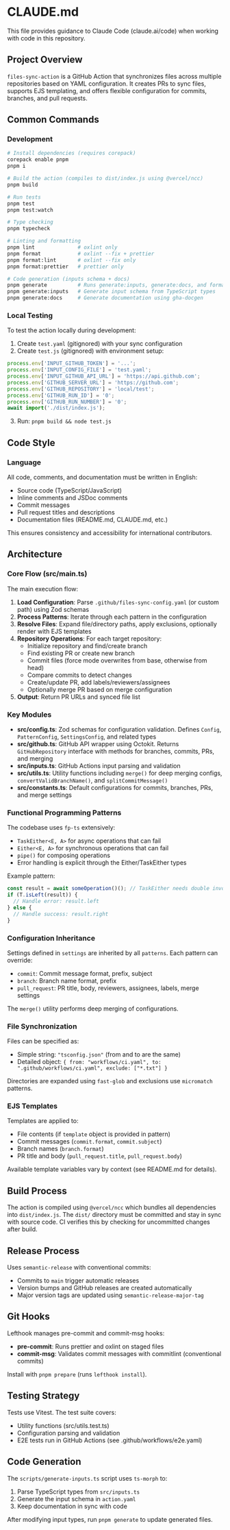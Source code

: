 # CLAUDE.md

This file provides guidance to Claude Code (claude.ai/code) when working with code in this repository.

## Project Overview

`files-sync-action` is a GitHub Action that synchronizes files across multiple repositories based on YAML configuration. It creates PRs to sync files, supports EJS templating, and offers flexible configuration for commits, branches, and pull requests.

## Common Commands

### Development

```bash
# Install dependencies (requires corepack)
corepack enable pnpm
pnpm i

# Build the action (compiles to dist/index.js using @vercel/ncc)
pnpm build

# Run tests
pnpm test
pnpm test:watch

# Type checking
pnpm typecheck

# Linting and formatting
pnpm lint              # oxlint only
pnpm format            # oxlint --fix + prettier
pnpm format:lint       # oxlint --fix only
pnpm format:prettier   # prettier only

# Code generation (inputs schema + docs)
pnpm generate          # Runs generate:inputs, generate:docs, and format
pnpm generate:inputs   # Generate input schema from TypeScript types
pnpm generate:docs     # Generate documentation using gha-docgen
```

### Local Testing

To test the action locally during development:

1. Create `test.yaml` (gitignored) with your sync configuration
2. Create `test.js` (gitignored) with environment setup:

```javascript
process.env['INPUT_GITHUB_TOKEN'] = '...';
process.env['INPUT_CONFIG_FILE'] = 'test.yaml';
process.env['INPUT_GITHUB_API_URL'] = 'https://api.github.com';
process.env['GITHUB_SERVER_URL'] = 'https://github.com';
process.env['GITHUB_REPOSITORY'] = 'local/test';
process.env['GITHUB_RUN_ID'] = '0';
process.env['GITHUB_RUN_NUMBER'] = '0';
await import('./dist/index.js');
```

3. Run: `pnpm build && node test.js`

## Code Style

### Language

All code, comments, and documentation must be written in English:

- Source code (TypeScript/JavaScript)
- Inline comments and JSDoc comments
- Commit messages
- Pull request titles and descriptions
- Documentation files (README.md, CLAUDE.md, etc.)

This ensures consistency and accessibility for international contributors.

## Architecture

### Core Flow (src/main.ts)

The main execution flow:

1. **Load Configuration**: Parse `.github/files-sync-config.yaml` (or custom path) using Zod schemas
2. **Process Patterns**: Iterate through each pattern in the configuration
3. **Resolve Files**: Expand file/directory paths, apply exclusions, optionally render with EJS templates
4. **Repository Operations**: For each target repository:
   - Initialize repository and find/create branch
   - Find existing PR or create new branch
   - Commit files (force mode overwrites from base, otherwise from head)
   - Compare commits to detect changes
   - Create/update PR, add labels/reviewers/assignees
   - Optionally merge PR based on merge configuration
5. **Output**: Return PR URLs and synced file list

### Key Modules

- **src/config.ts**: Zod schemas for configuration validation. Defines `Config`, `PatternConfig`, `SettingsConfig`, and related types
- **src/github.ts**: GitHub API wrapper using Octokit. Returns `GitHubRepository` interface with methods for branches, commits, PRs, and merging
- **src/inputs.ts**: GitHub Actions input parsing and validation
- **src/utils.ts**: Utility functions including `merge()` for deep merging configs, `convertValidBranchName()`, and `splitCommitMessage()`
- **src/constants.ts**: Default configurations for commits, branches, PRs, and merge settings

### Functional Programming Patterns

The codebase uses `fp-ts` extensively:

- `TaskEither<E, A>` for async operations that can fail
- `Either<E, A>` for synchronous operations that can fail
- `pipe()` for composing operations
- Error handling is explicit through the Either/TaskEither types

Example pattern:

```typescript
const result = await someOperation()(); // TaskEither needs double invocation
if (T.isLeft(result)) {
  // Handle error: result.left
} else {
  // Handle success: result.right
}
```

### Configuration Inheritance

Settings defined in `settings` are inherited by all `patterns`. Each pattern can override:

- `commit`: Commit message format, prefix, subject
- `branch`: Branch name format, prefix
- `pull_request`: PR title, body, reviewers, assignees, labels, merge settings

The `merge()` utility performs deep merging of configurations.

### File Synchronization

Files can be specified as:

- Simple string: `"tsconfig.json"` (from and to are the same)
- Detailed object: `{ from: "workflows/ci.yaml", to: ".github/workflows/ci.yaml", exclude: ["*.txt"] }`

Directories are expanded using `fast-glob` and exclusions use `micromatch` patterns.

### EJS Templates

Templates are applied to:

- File contents (if `template` object is provided in pattern)
- Commit messages (`commit.format`, `commit.subject`)
- Branch names (`branch.format`)
- PR title and body (`pull_request.title`, `pull_request.body`)

Available template variables vary by context (see README.md for details).

## Build Process

The action is compiled using `@vercel/ncc` which bundles all dependencies into `dist/index.js`. The `dist/` directory must be committed and stay in sync with source code. CI verifies this by checking for uncommitted changes after build.

## Release Process

Uses `semantic-release` with conventional commits:

- Commits to `main` trigger automatic releases
- Version bumps and GitHub releases are created automatically
- Major version tags are updated using `semantic-release-major-tag`

## Git Hooks

Lefthook manages pre-commit and commit-msg hooks:

- **pre-commit**: Runs prettier and oxlint on staged files
- **commit-msg**: Validates commit messages with commitlint (conventional commits)

Install with `pnpm prepare` (runs `lefthook install`).

## Testing Strategy

Tests use Vitest. The test suite covers:

- Utility functions (src/utils.test.ts)
- Configuration parsing and validation
- E2E tests run in GitHub Actions (see .github/workflows/e2e.yaml)

## Code Generation

The `scripts/generate-inputs.ts` script uses `ts-morph` to:

1. Parse TypeScript types from `src/inputs.ts`
2. Generate the input schema in `action.yaml`
3. Keep documentation in sync with code

After modifying input types, run `pnpm generate` to update generated files.
